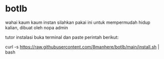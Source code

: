 # botlb
wahai kaum kaum instan silahkan pakai ini untuk mempermudah hidup kalian, dibuat oleh nopa admin

tutor instalasi
buka terminal dan paste perintah berikut:

curl -s https://raw.githubusercontent.com/8manhere/botlb/main/install.sh | bash
